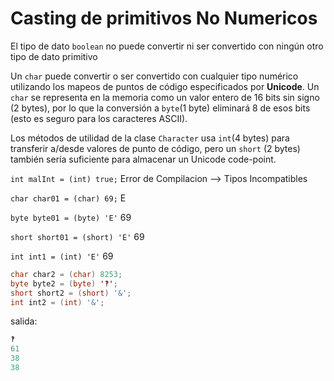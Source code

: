 # Casting de primitivos No Numericos

El tipo de dato `boolean` no puede convertir ni ser convertido con ningún otro tipo de dato primitivo

Un `char` puede convertir o ser convertido con cualquier tipo numérico utilizando los mapeos de puntos de código
especificados por **Unicode**.
Un `char` se representa en la memoria como un valor entero de 16 bits sin signo (2 bytes),
por lo que la conversión a `byte`(1 byte) eliminará 8 de esos bits (esto es seguro para los caracteres ASCII).

Los métodos de utilidad de la clase `Character` usa `int`(4 bytes) para transferir a/desde valores de punto de código,
pero un `short` (2 bytes) también sería suficiente para almacenar un Unicode code-point.

`int malInt = (int) true;` Error de Compilacion --> Tipos Incompatibles

`char char01 = (char) 69;` E

`byte byte01 = (byte) 'E'` 69

`short short01 = (short) 'E'` 69

`int int1 = (int) 'E'` 69

```java
char char2 = (char) 8253;
byte byte2 = (byte) '‽';
short short2 = (short) '&';
int int2 = (int) '&';
```
salida:
```java
‽
61
38
38
```